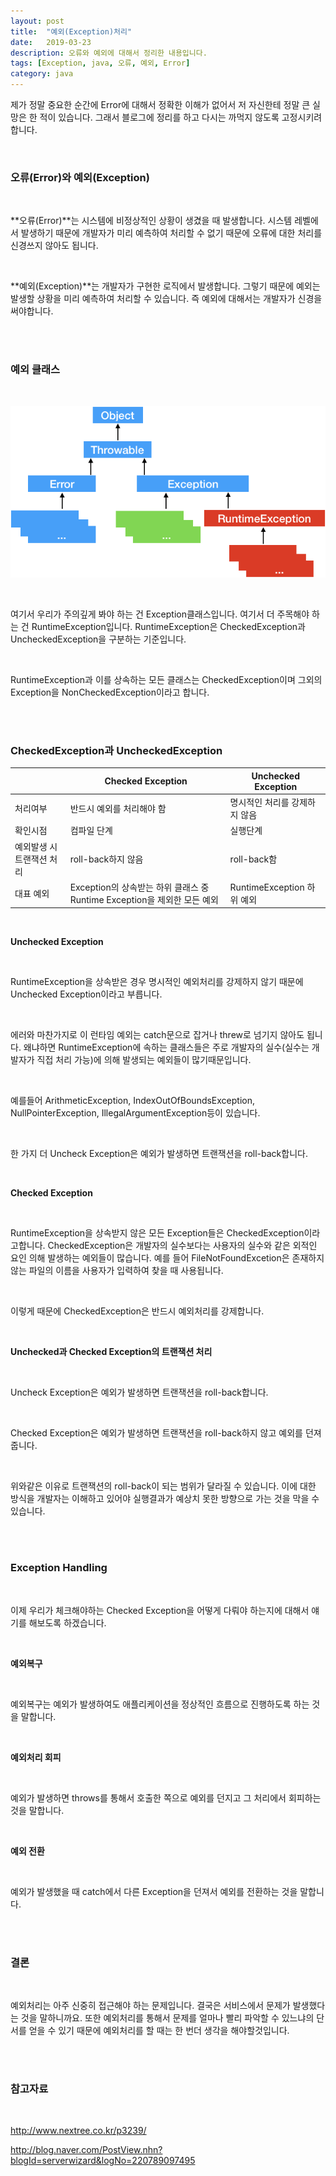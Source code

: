 ```yaml
---
layout: post
title:  "예외(Exception)처리"
date:   2019-03-23
description: 오류와 예외에 대해서 정리한 내용입니다. 
tags: [Exception, java, 오류, 예외, Error]
category: java
---
```


제가 정말 중요한 순간에 Error에 대해서 정확한 이해가 없어서 저 자신한테 정말 큰 실망은 한 적이 있습니다. 그래서 블로그에 정리를 하고 다시는 까먹지 않도록 고정시키려합니다. 

<br/>

### 오류(Error)와 예외(Exception)

<br/>

**오류(Error)**는 시스템에 비정상적인 상황이 생겼을 때 발생합니다. 시스템 레벨에서 발생하기 때문에 개발자가 미리 예측하여 처리할 수 없기 때문에 오류에 대한 처리를 신경쓰지 않아도 됩니다. 

<br/>

**예외(Exception)**는 개발자가 구현한 로직에서 발생합니다. 그렇기 때문에 예외는 발생할 상황을 미리 예측하여 처리할 수 있습니다. 즉 예외에 대해서는 개발자가 신경을 써야합니다.

<br/>

<br/>

### 예외 클래스

<br/>

![image-20190323170906664](/assets/img/image-20190323170906664.png)

<br/>

여기서 우리가 주의깊게 봐야 하는 건 Exception클래스입니다. 여기서 더 주목해야 하는 건 RuntimeException입니다. RuntimeException은 CheckedException과 UncheckedException을 구분하는 기준입니다.

<br/>

RuntimeException과 이를 상속하는 모든 클래스는 CheckedException이며 그외의 Exception을 NonCheckedException이라고 합니다. 

<br/> <br/>

### CheckedException과 UncheckedException

|                           | Checked Exception                                            | Unchecked Exception           |
| ------------------------- | ------------------------------------------------------------ | ----------------------------- |
| 처리여부                  | 반드시 예외를 처리해야 함                                    | 명시적인 처리를 강제하지 않음 |
| 확인시점                  | 컴파일 단계                                                  | 실행단계                      |
| 예외발생 시 트랜잭션 처리 | roll-back하지 않음                                           | roll-back함                   |
| 대표 예외                 | Exception의 상속받는 하위 클래스 중 Runtime Exception을 제외한 모든 예외 | RuntimeException 하위 예외    |

<br/>

**Unchecked Exception** 

<br/>

RuntimeException을 상속받은 경우 명시적인 예외처리를 강제하지 않기 때문에 Unchecked Exception이라고 부릅니다. 

<br/>

에러와 마찬가지로 이 런타임 예외는 catch문으로 잡거나 threw로 넘기지 않아도 됩니다. 왜냐하면 RuntimeException에 속하는 클래스들은 주로 개발자의 실수(실수는 개발자가 직접 처리 가능)에 의해 발생되는 예외들이 많기때문입니다. 

<br/>

예를들어 ArithmeticException, IndexOutOfBoundsException, NullPointerException, IllegalArgumentException등이 있습니다.  

<br/>

한 가지 더 Uncheck Exception은 예외가 발생하면 트랜잭션을 roll-back합니다. 

<br/>

**Checked Exception**

<br/>

RuntimeException을 상속받지 않은 모든 Exception들은  CheckedException이라고합니다. CheckedException은 개발자의 실수보다는 사용자의 실수와 같은 외적인 요인 의해 발생하는 예외들이 많습니다. 예를 들어 FileNotFoundExcetion은 존재하지 않는 파일의 이름을 사용자가 입력하여 찾을 때 사용됩니다. 

<br/>

이렇게 때문에 CheckedException은 반드시 예외처리를 강제합니다. 

<br/>

**Unchecked과 Checked Exception의 트랜잭션 처리**

<br/>

 Uncheck Exception은 예외가 발생하면 트랜잭션을 roll-back합니다. 

<br/>

 Checked Exception은 예외가 발생하면 트랜잭션을 roll-back하지 않고 예외를 던져줍니다.

<br/>

위와같은 이유로 트랜잭션의 roll-back이 되는 범위가 달라질 수 있습니다. 이에 대한 방식을 개발자는 이해하고 있어야 실행결과가 예상치 못한 방향으로 가는 것을 막을 수 있습니다.

<br/>

<br/>

### Exception Handling

<br/>

이제 우리가 체크해야하는 Checked Exception을 어떻게 다뤄야 하는지에 대해서 얘기를 해보도록 하겠습니다.

<br/>

**예외복구**

<br/>

예외복구는 예외가 발생하여도 애플리케이션을 정상적인 흐름으로 진행하도록 하는 것을 말합니다. 

<br/>

**예외처리 회피**

<br/>

예외가 발생하면 throws를 통해서 호출한 쪽으로 예외를 던지고 그 처리에서 회피하는 것을 말합니다. 

<br/>

**예외 전환**

<br/>

예외가 발생했을 때 catch에서 다른 Exception을 던져서 예외를 전환하는 것을 말합니다. 

<br/>

<br/>

### 결론

<br/>

예외처리는 아주 신중히 접근해야 하는 문제입니다. 결국은 서비스에서 문제가 발생했다는 것을 말하니까요. 또한 예외처리를 통해서 문제를 얼마나 빨리 파악할 수 있느냐의 단서를 얻을 수 있기 때문에 예외처리를 할 때는 한 번더 생각을 해야할것입니다. 

<br/>

<br/>

### 참고자료

<br/>

http://www.nextree.co.kr/p3239/

http://blog.naver.com/PostView.nhn?blogId=serverwizard&logNo=220789097495